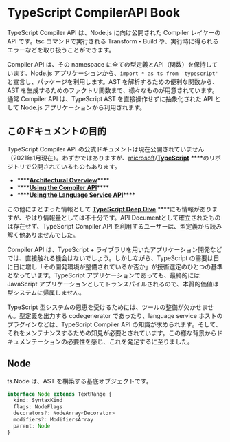 # TypeScript CompilerAPI Book

TypeScript Compiler API は、Node.js に向け公開された Compiler レイヤーの API です。tsc コマンドで実行される Transform・Build や、実行時に得られるエラーなどを取り扱うことができます。

Compiler API は、その namespace に全ての型定義とAPI（関数）を保持しています。Node.js アプリケーションから、`import * as ts from 'typescript'` と宣言し、パッケージを利用します。AST を解析するための便利な関数から、AST を生成するためのファクトリ関数まで、様々なものが用意されています。通常 Compiler API は、TypeScript AST を直接操作せずに抽象化された API として Node.js アプリケーションから利用されます。

## このドキュメントの目的

TypeScript Compiler API の公式ドキュメントは現在公開されていません（2021年1月現在）。わずかではありますが、[microsoft](https://github.com/microsoft)/[**TypeScript**](https://github.com/microsoft/TypeScript) ****のリポジトリで公開されているものもあります。

* \*\*\*\*[**Architectural Overview**](https://github.com/microsoft/TypeScript/wiki/Architectural-Overview)\*\*\*\*
* \*\*\*\*[**Using the Compiler API**](https://github.com/Microsoft/TypeScript/wiki/Using-the-Compiler-API)\*\*\*\*
* \*\*\*\*[**Using the Language Service API**](https://github.com/microsoft/TypeScript/wiki/Using-the-Language-Service-API)\*\*\*\*

この他にまとまった情報として [**TypeScript Deep Dive**](https://basarat.gitbooks.io/typescript/docs/compiler/overview.html) ****にも情報がありますが、やはり情報量としては不十分です。API Documentとして確立されたものは存在せず、TypeScript Compiler API を利用するユーザーは、型定義から読み解く他ありませんでした。

Compiler API は、TypeScript + ライブラリを用いたアプリケーション開発などでは、直接触れる機会はないでしょう。しかしながら、TypeScript の需要は日に日に増し「その開発環境が整備されているか否か」が技術選定のひとつの基準となっています。TypeScript アプリケーションであっても、最終的には JavaScript アプリケーションとしてトランスパイルされるので、本質的価値は型システムに帰属しません。

TypeScript 型システムの恩恵を受けるためには、ツールの整備が欠かせません。型定義を出力する codegenerator であったり、language service ホストのプラグインなどは、TypeScript Compiler API の知識が求められます。そして、それをメンテナンスするための知見が必要とされています。この様な背景からドキュメンテーションの必要性を感じ、これを発足するに至りました。

## Node

ts.Node は、AST を構築する基底オブジェクトです。

```typescript
interface Node extends TextRange {
  kind: SyntaxKind
  flags: NodeFlags
  decorators?: NodeArray<Decorator>
  modifiers?: ModifiersArray
  parent: Node
}
```


